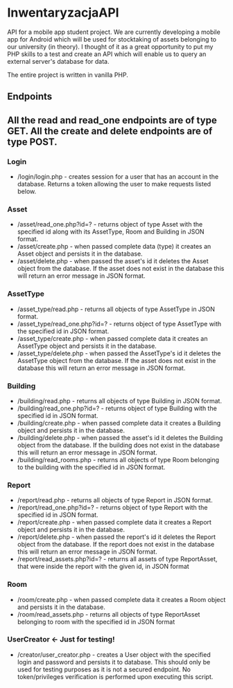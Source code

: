# InwentaryzacjaAPI
API for a mobile app student project. We are currently developing a 
mobile app for Android which will be used for stocktaking of assets 
belonging to our university (in theory). I thought of it as a great
opportunity to put my PHP skills to a test and create an API which
will enable us to query an external server's database for data.

The entire project is written in vanilla PHP.

## Endpoints
All the read and read_one endpoints are of type GET. 
All the create and delete endpoints are of type POST.
-----------------------------------------------------
### Login
* /login/login.php - creates session for a user that has an
account in the database. Returns a token allowing the user
to make requests listed below.
### Asset
* /asset/read_one.php?id=? - returns object of type Asset with
 the specified id along with its AssetType, Room and Building
 in JSON format.
* /asset/create.php - when passed complete data (type) it creates
 an Asset object and persists it in the database.
* /asset/delete.php - when passed the asset's id it deletes
  the Asset object from the database. If the asset does not exist
  in the database this will return an error 
  message in JSON format.
### AssetType
* /asset_type/read.php - returns all objects of type AssetType
 in JSON format.
* /asset_type/read_one.php?id=? - returns object of type AssetType
 with the specified id in JSON format.
* /asset_type/create.php - when passed complete data it creates
 an AssetType object and persists it in the database.
* /asset_type/delete.php - when passed the AssetType's id it
 deletes the AssetType object from the database. If the asset
 does not exist in the database this will return an error 
 message in JSON format.
 ### Building
 * /building/read.php - returns all objects of type Building in JSON
 format.
 * /building/read_one.php?id=? - returns object of type Building with
  the specified id in JSON format.
 * /building/create.php - when passed complete data it creates
  a Building object and persists it in the database.
 * /building/delete.php - when passed the asset's id it deletes
   the Building object from the database. If the building does not
   exist in the database this will return an error 
   message in JSON format.
 * /building/read_rooms.php - returns all objects of type 
   Room belonging to the building with the specified id in JSON format.
 ### Report
  * /report/read.php - returns all objects of type Report in JSON
  format.
  * /report/read_one.php?id=? - returns object of type Report with
   the specified id in JSON format.
  * /report/create.php - when passed complete data it creates
   a Report object and persists it in the database.
  * /report/delete.php - when passed the report's id it deletes
    the Report object from the database. If the report does not
    exist in the database this will return an error 
    message in JSON format.
  * /report/read_assets.php?id=? - returns all assets
    of type ReportAsset, that were inside the report with the given
    id, in JSON format
  ### Room
  * /room/create.php - when passed complete data it creates
  a Room object and persists it in the database.
  * /room/read_assets.php - returns all objects
    of type ReportAsset belonging to room with the specified id 
    in JSON format 
  ### UserCreator <- Just for testing!
  * /creator/user_creator.php - creates a User object with 
 the specified login and password and persists it to database.
 This should only be used for testing purposes as it is not 
 a secured endpoint. No token/privileges verification is performed
 upon executing this script.
